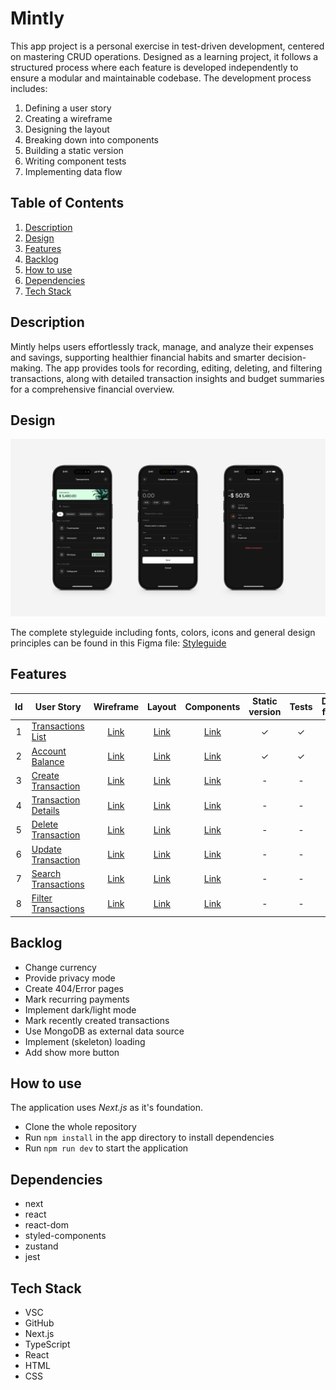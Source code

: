 # Mintly

This app project is a personal exercise in test-driven development, centered on mastering CRUD operations. Designed as a learning project, it follows a structured process where each feature is developed independently to ensure a modular and maintainable codebase. The development process includes:

1. Defining a user story
2. Creating a wireframe
3. Designing the layout
4. Breaking down into components
5. Building a static version
6. Writing component tests
7. Implementing data flow

## Table of Contents

1. [Description](#description)
2. [Design](#design)
3. [Features](#features)
4. [Backlog](#backlog)
5. [How to use](#how-to-use)
6. [Dependencies](#dependencies)
7. [Tech Stack](#tech-stack)

## Description

Mintly helps users effortlessly track, manage, and analyze their expenses and savings, supporting healthier financial habits and smarter decision-making. The app provides tools for recording, editing, deleting, and filtering transactions, along with detailed transaction insights and budget summaries for a comprehensive financial overview.

## Design

![Mockup](./assets/mockup.jpg)

The complete styleguide including fonts, colors, icons and general design principles can be found in this Figma file: [Styleguide](https://www.figma.com/design/DimQ0kYK6oqva5Zy1L4Hzv/Mintly-Styleguide?node-id=2062-350)

## Features

| Id  | User Story                                                                |                           Wireframe                            |                           Layout                            |                           Components                            | Static version |  Tests  | Data flow |
| :-: | ------------------------------------------------------------------------- | :------------------------------------------------------------: | :---------------------------------------------------------: | :-------------------------------------------------------------: | :------------: | :-----: | :-------: |
|  1  | [Transactions List](./assets/features/01_transactions-list/README.md)     |  [Link](./assets/features/01_transactions-list/wireframe.png)  |  [Link](./assets/features/01_transactions-list/layout.png)  |  [Link](./assets/features/01_transactions-list/components.png)  |    &check;     | &check; |  &check;  |
|  2  | [Account Balance](./assets/features/02_account-balance/README.md)         |   [Link](./assets/features/02_account-balance/wireframe.png)   |   [Link](./assets/features/02_account-balance/layout.png)   |   [Link](./assets/features/02_account-balance/components.png)   |    &check;     | &check; |  &check;  |
|  3  | [Create Transaction](./assets/features/03_create-transaction/README.md)   | [Link](./assets/features/03_create-transaction/wireframe.png)  | [Link](./assets/features/03_create-transaction/layout.png)  | [Link](./assets/features/03_create-transaction/components.png)  |       -        |    -    |     -     |
|  4  | [Transaction Details](./assets/features/04_transaction-details/README.md) | [Link](./assets/features/04_transaction-details/wireframe.png) | [Link](./assets/features/04_transaction-details/layout.png) | [Link](./assets/features/04_transaction-details/components.png) |       -        |    -    |     -     |
|  5  | [Delete Transaction](./assets/features/05_delete-transaction/README.md)   | [Link](./assets/features/05_delete-transaction/wireframe.png)  | [Link](./assets/features/05_delete-transaction/layout.png)  | [Link](./assets/features/05_delete-transaction/components.png)  |       -        |    -    |     -     |
|  6  | [Update Transaction](./assets/features/06_update-transaction/README.md)   | [Link](./assets/features/06_update-transaction/wireframe.png)  | [Link](./assets/features/06_update-transaction/layout.png)  | [Link](./assets/features/06_update-transaction/components.png)  |       -        |    -    |     -     |
|  7  | [Search Transactions](./assets/features/07_search-transactions/README.md) | [Link](./assets/features/07_search-transactions/wireframe.png) | [Link](./assets/features/07_search-transactions/layout.png) | [Link](./assets/features/07_search-transactions/components.png) |       -        |    -    |     -     |
|  8  | [Filter Transactions](./assets/features/08_filter-transactions/README.md) | [Link](./assets/features/08_filter-transactions/wireframe.png) | [Link](./assets/features/08_filter-transactions/layout.png) | [Link](./assets/features/08_filter-transactions/components.png) |       -        |    -    |     -     |

## Backlog

-   Change currency
-   Provide privacy mode
-   Create 404/Error pages
-   Mark recurring payments
-   Implement dark/light mode
-   Mark recently created transactions
-   Use MongoDB as external data source
-   Implement (skeleton) loading
-   Add show more button

## How to use

The application uses _Next.js_ as it's foundation.

-   Clone the whole repository
-   Run `npm install` in the app directory to install dependencies
-   Run `npm run dev` to start the application

## Dependencies

-   next
-   react
-   react-dom
-   styled-components
-   zustand
-   jest

## Tech Stack

-   VSC
-   GitHub
-   Next.js
-   TypeScript
-   React
-   HTML
-   CSS
